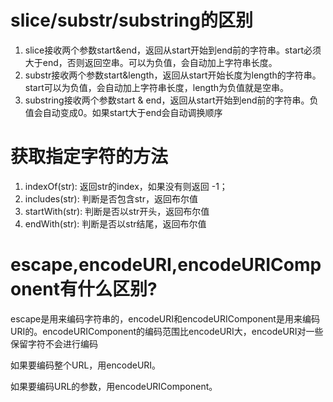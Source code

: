 # slice/substr/substring的区别

1. slice接收两个参数start&end，返回从start开始到end前的字符串。start必须大于end，否则返回空串。可以为负值，会自动加上字符串长度。
2. substr接收两个参数start&length，返回从start开始长度为length的字符串。start可以为负值，会自动加上字符串长度，length为负值就是空串。
3. substring接收两个参数start & end，返回从start开始到end前的字符串。负值会自动变成0。如果start大于end会自动调换顺序

# 获取指定字符的方法

1. indexOf(str): 返回str的index，如果没有则返回 -1；
2. includes(str): 判断是否包含str，返回布尔值
3. startWith(str): 判断是否以str开头，返回布尔值 
4. endWith(str): 判断是否以str结尾，返回布尔值 

# escape,encodeURI,encodeURIComponent有什么区别?

escape是用来编码字符串的，encodeURI和encodeURIComponent是用来编码URI的。encodeURIComponent的编码范围比encodeURI大，encodeURI对一些保留字符不会进行编码

如果要编码整个URL，用encodeURI。

如果要编码URL的参数，用encodeURIComponent。